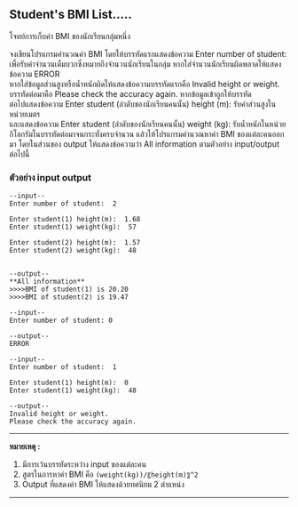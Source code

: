 ## Student's BMI List.....

โจทย์การเก็บค่า  BMI ของนักเรียนกลุ่มหนึ่ง  

จงเขียนโปรแกรมคำนวณค่า BMI โดยให้บรรทัดแรกแสดงข้อความ Enter number of student:  
เพื่อรับค่าจำนวนเต็มบวกซึ่งหมายถึงจำนวนนักเรียนในกลุ่ม   หากใส่จำนวนนักเรียนผิดพลาดให้แสดงข้อความ ERROR  
หากใส่ข้อมูลส่วนสูงหรือน้ำหนักผิดให้แสดงข้อความบรรทัดแรกคือ Invalid height or weight.  
บรรทัดต่อมาคือ Please check the accuracy again. หากข้อมูลเข้าถูกให้บรรทัด  
ต่อไปแสดงข้อความ Enter student (ลำดับของนักเรียนคนนั้น) height (m): รับค่าส่วนสูงในหน่วยเมตร  
และแสดงข้อความ Enter student (ลำดับของนักเรียนคนนั้น) weight (kg): รับน้ำหนักในหน่วยกิโลกรัมในบรรทัดต่อมาจนกระทั่งครบจำนวน แล้วให้โปรแกรมคำนวณหาค่า BMI ของแต่ละคนออกมา โดยในส่วนของ output ให้แสดงข้อความว่า All information ตามตัวอย่าง input/output ต่อไปนี้

### ตัวอย่าง input output
```
--input--
Enter number of student:  2

Enter student(1) height(m):  1.68
Enter student(1) weight(kg):  57

Enter student(2) height(m):  1.57
Enter student(2) weight(kg):  48


--output--
**All information**
>>>>BMI of student(1) is 20.20
>>>>BMI of student(2) is 19.47

```

```
--input--
Enter number of student: 0

--output--
ERROR
```

```
--input--
Enter number of student:  1

Enter student(1) height(m):  0
Enter student(1) weight(kg):  48

--output--
Invalid height or weight.
Please check the accuracy again.
```
---
**หมายเหตุ :**
1. มีการเว้นบรรทัดระหว่าง input  ของแต่ละคน
2. สูตรในการหาค่า BMI  คือ  `(weight(kg))/〖height(m)〗^2`
3. Output  ที่แสดงค่า BMI ให้แสดงด้วยทศนิยม 2 ตำแหน่ง
---
